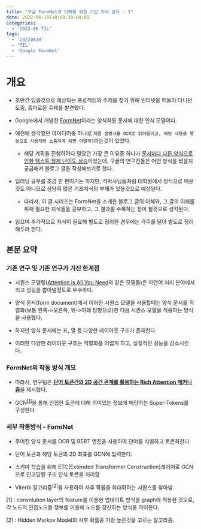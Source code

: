 ```yaml
---
title: "구글 FormNet과 이해를 위한 기반 지식 습득 - 1"
date: 2022-06-10T18:08:30-04:00
categories:
  - '2022-06 TIL'
tags:
  - '20220610'
  - 'TIL'
  - 'Google FormNet'
---
```


# 개요

* 조만간 있을것으로 예상되는 프로젝트의 주제를 찾기 위해 인터넷을 떠돌아 다니던 도중, 흥미로운 주제를 발견했다.

* Google에서 개발한 [FormNet](https://ai.googleblog.com/2022/04/formnet-beyond-sequential-modeling-for.html)이라는 양식화된 문서에 대한 인식 모델이다.

* 예전에 생각했던 아이디어중 하나로 ```제품 설명서를 OCR로 읽어들이고, 해당 내용을 챗봇으로 사용자와 소통하게 하면 어떨까?```라는것이 있었다.

  * 해당 계획을 진행하려다 말았던 가장 큰 이유중 하나가 <U>문서마다 다른 양식으로 인한 텍스트 정제 난이도 상승</U>이었는데, 구글의 연구진들은 어떤 방식을 썼을지 궁금해져 블로그 글을 작성해보기로 했다.

* 딥러닝 공부를 조금 한 편이기는 하지만, 석박사님들처럼 대학원에서 정식으로 배운것도 아니므로 상당히 많은 기초지식의 부재가 있을것으로 예상된다.

  * 따라서, 이 글 시리즈는 FormNet을 소개한 블로그 글의 이해와, 그 글의 이해를 위해 필요한 지식들을 공부하고, 그 결과를 수록하는 장이 될것으로 생각된다.

* 읽으며 추가적으로 지식이 필요해 별도로 정리한 경우에는 각주를 달아 별도로 정리해두려 한다.


## 본문 요약

### 기존 연구 및 기존 연구가 가진 한계점

* 시퀀스 모델링([Attention is All You Need](https://ai.googleblog.com/2017/08/transformer-novel-neural-network.html)와 같은 모델들)은 자연어 처리 분야에서 최고 성능을 뽑아낼정도로 우수하다.

* 양식 문서(form document)에서 이러한 시퀀스 모델을 사용할때는 양식 문서를 직렬화(보통 왼쪽->오른쪽, 위->아래 방향으로)한 다음 시퀀스 모델을 적용하는 방식을 사용했다.

* 하지만 양식 문서에는 표, 열 등 다양한 레이아웃 구조가 존재한다.

* 이러한 다양한 레이아웃 구조는 직렬화를 어렵게 하고, 실질적인 성능을 감소시킨다.

### FormNet의 작동 방식 개요

* 따라서, 연구팀은 <B><U>단어 토큰간의 2D 공간 관계를 활용하는 Rich Attention 메커니즘</U></B>을 제시했다.

* GCN<sup>[[1]](#footnote_1)</sup>을 통해 인접한 토큰에 대해 의미있는 정보에 해당하는 Super-Tokens를 구성한다.

### 세부 작동방식 - FormNet

* 주어진 양식 문서를 OCR 및 BERT 엔진을 사용하여 단어를 식별하고 토큰화한다.

* 단어 토큰과 해당 토큰의 2D 좌표를 GCN에 입력한다.

* 스키마 학습을 위해 ETC(Extended Transformer Construction)레이어로 GCN으로 인코딩된 구조 인식 토큰을 처리함

* Viterbi 알고리즘<sup>[[2]](#footnote_2)</sup>을 사용하여 사후 확률을 최대화하는 시퀀스를 찾아냄.



<a name="footnote_1">[1]</a> : convolution layer의 feature를 이용한 업데이트 방식을 graph에 적용한 것으로, 각 노드의 인접노드들 정보를 이용해 노드를 갱신하는 방식을 의미한다.

<a name="footnote_2">[2]</a> : Hidden Markov Model의 사후 확률중 가장 높은것을 고르는 알고리즘. 

